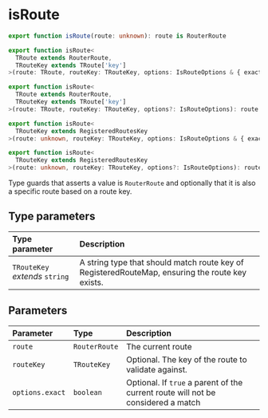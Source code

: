 # isRoute

```ts
export function isRoute(route: unknown): route is RouterRoute

export function isRoute<
  TRoute extends RouterRoute,
  TRouteKey extends TRoute['key']
>(route: TRoute, routeKey: TRouteKey, options: IsRouteOptions & { exact: true }): route is TRoute & { key: TRouteKey }

export function isRoute<
  TRoute extends RouterRoute,
  TRouteKey extends TRoute['key']
>(route: TRoute, routeKey: TRouteKey, options?: IsRouteOptions): route is TRoute & { key: `${TRouteKey}${string}` }

export function isRoute<
  TRouteKey extends RegisteredRoutesKey
>(route: unknown, routeKey: TRouteKey, options: IsRouteOptions & { exact: true }): route is RegisteredRouterRoute & { key: TRouteKey }

export function isRoute<
  TRouteKey extends RegisteredRoutesKey
>(route: unknown, routeKey: TRouteKey, options?: IsRouteOptions): route is RegisteredRouterRoute & { key: `${TRouteKey}${string}` }
```

Type guards that asserts a value is `RouterRoute` and optionally that it is also a specific route based on a route key.

## Type parameters

| Type parameter | Description |
| :------ | :------ |
| `TRouteKey` *extends* `string` | A string type that should match route key of RegisteredRouteMap, ensuring the route key exists. |

## Parameters

| Parameter | Type | Description |
| :------ | :------ | :------ |
| `route` | `RouterRoute` | The current route |
| `routeKey` | `TRouteKey` | Optional. The key of the route to validate against. |
| `options.exact` | `boolean` | Optional. If `true` a parent of the current route will not be considered a match |
